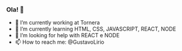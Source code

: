 ### Ola! 👋


- 🔭 I’m currently working at Tornera
- 🌱 I’m currently learning HTML, CSS, JAVASCRIPT, REACT, NODE
- 🤔 I’m looking for help with REACT e NODE
- 📫 How to reach me: @GustavoLirio

